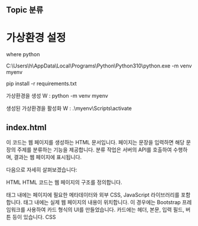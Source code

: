 ## Topic 분류

# 가상환경 설정
where python

C:\Users\h\AppData\Local\Programs\Python\Python310\python.exe -m venv myenv

pip install -r requirements.txt


가상환경을 생성
W : python -m venv myenv

생성된 가상환경을 활성화
W : .\myenv\Scripts\activate

## index.html

이 코드는 웹 페이지를 생성하는 HTML 문서입니다. 페이지는 문장을 입력하면 해당 문장의 주제를 분류하는 기능을 제공합니다. 분류 작업은 서버의 API를 호출하여 수행하며, 결과는 웹 페이지에 표시됩니다.

다음으로 자세히 살펴보겠습니다:

HTML
HTML 코드는 웹 페이지의 구조를 정의합니다.

<head> 태그 내에는 페이지에 필요한 메타데이터와 외부 CSS, JavaScript 라이브러리를 포함합니다.
<body> 태그 내에는 실제 웹 페이지의 내용이 위치합니다. 이 경우에는 Bootstrap 프레임워크를 사용하여 카드 형식의 UI를 만들었습니다. 카드에는 헤더, 본문, 입력 필드, 버튼 등이 있습니다.
CSS

<style> 태그 내에는 페이지의 디자인을 결정하는 CSS 스타일이 있습니다. 여기서는 body, container, card 등의 클래스에 대한 스타일을 정의했습니다.
JavaScript

<script> 태그 내에는 웹 페이지의 동작을 결정하는 JavaScript 코드가 있습니다. 이 경우에는 api_call 함수를 정의하고 있습니다.
api_call 함수는 사용자가 "토픽 분류" 버튼을 클릭하면 실행됩니다. 이 함수는 입력된 문장을 가져와서 서버의 API에 POST 요청을 보냅니다. API의 응답을 받으면, 그 결과를 웹 페이지에 표시합니다.
기타

이 페이지는 jQuery와 Bootstrap을 사용합니다. jQuery는 JavaScript 라이브러리로, DOM 조작과 AJAX 요청 등을 보다 쉽게 수행할 수 있게 도와줍니다. Bootstrap은 CSS 프레임워크로, 레이아웃, 버튼, 카드 등 다양한 컴포넌트의 스타일을 미리 정의해둡니다.
사용 예는 다음과 같습니다:

사용자가 웹 페이지에 접속하면, 카드 형식의 UI가 표시됩니다.
사용자가 텍스트 영역에 문장을 입력하고, "토픽 분류" 버튼을 클릭합니다.
페이지는 서버의 API에 POST 요청을 보내고, 응답을 기다립니다.
API의 응답이 도착하면, 그 결과가 페이지에 표시됩니다. 이 결과는 문장의 주제를 나타냅니다.



